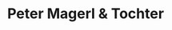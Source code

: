 ---
title: "Peter Magerl & Tochter"
url: /schriesheim/peter-magerl-und-tochter/
shop: Autowerkstatt
---